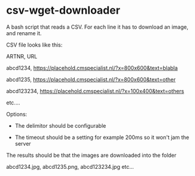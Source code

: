 # csv-wget-downloader
A bash script that reads a CSV. For each line it has to download an image, and rename it.

CSV file looks like this:

ARTNR, URL

abcd1234, https://placehold.cmspecialist.nl/?x=800x600&text=blabla

abcd1235, https://placehold.cmspecialist.nl/?x=800x600&text=other

abcd123234, https://placehold.cmspecialist.nl/?x=100x400&text=others

etc....

Options:
- The delimitor should be configurable

- The timeout should be a setting for example 200ms so it won't jam the server

The results should be that the images are downloaded into the folder

abcd1234.jpg, abcd1235.png, abcd123234.jpg etc...
